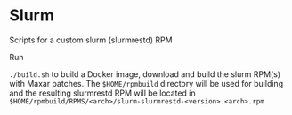 # Slurm

Scripts for a custom slurm (slurmrestd) RPM

Run

`./build.sh` to build a Docker image, download and build the slurm
RPM(s) with Maxar patches. The `$HOME/rpmbuild` directory will be used
for building and the resulting slurmrestd RPM will be located in
`$HOME/rpmbuild/RPMS/<arch>/slurm-slurmrestd-<version>.<arch>.rpm`

